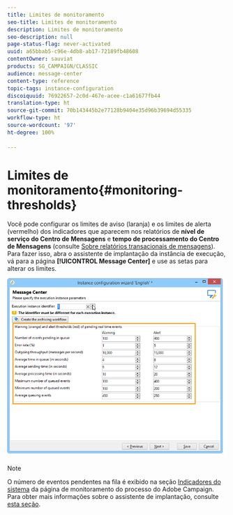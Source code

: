```yaml
---
title: Limites de monitoramento
seo-title: Limites de monitoramento
description: Limites de monitoramento
seo-description: null
page-status-flag: never-activated
uuid: a65bbab5-c96e-4db8-ab17-72189fb48608
contentOwner: sauviat
products: SG_CAMPAIGN/CLASSIC
audience: message-center
content-type: reference
topic-tags: instance-configuration
discoiquuid: 76922657-2c0d-467e-acee-c1a61677fb44
translation-type: ht
source-git-commit: 70b143445b2e77128b9404e35d96b39694d55335
workflow-type: ht
source-wordcount: '97'
ht-degree: 100%

---
```



# Limites de monitoramento{#monitoring-thresholds}

Você pode configurar os limites de aviso (laranja) e os limites de alerta (vermelho) dos indicadores que aparecem nos relatórios de **nível de serviço do Centro de Mensagens** e **tempo de processamento do Centro de Mensagens** (consulte [Sobre relatórios transacionais de mensagens](../../message-center/using/about-transactional-messaging-reports.md)). Para fazer isso, abra o assistente de implantação da instância de execução, vá para a página **[!UICONTROL Message Center]** e use as setas para alterar os limites.

![](assets/messagecenter_monitor_events_001.png)

>[!NOTE]
>
>O número de eventos pendentes na fila é exibido na seção [Indicadores do sistema](../../production/using/monitoring-processes.md#system-indicators) da página de monitoramento do processo do Adobe Campaign. Para obter mais informações sobre o assistente de implantação, consulte [esta seção](../../installation/using/deploying-an-instance.md#deployment-wizard).

